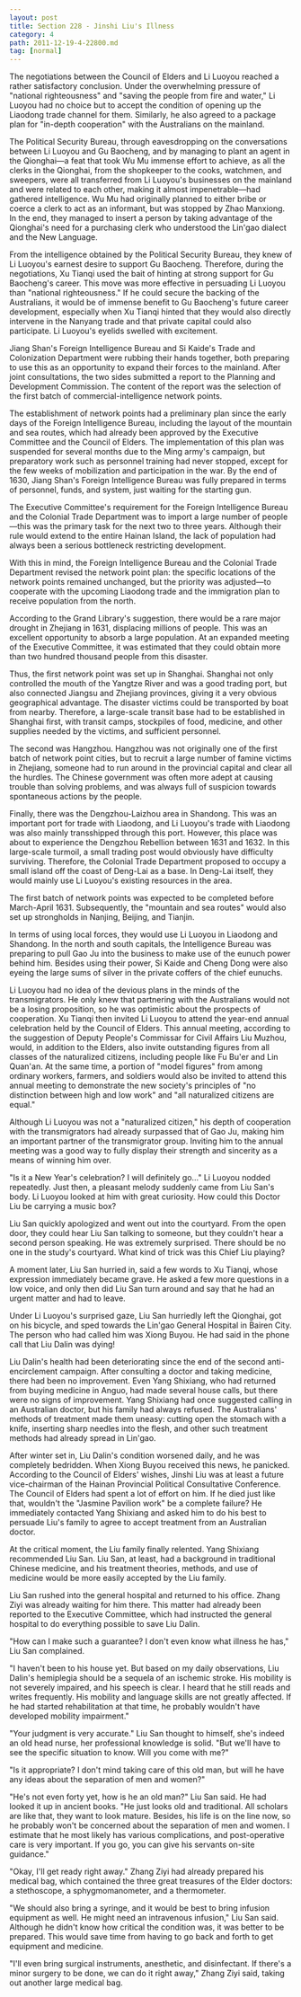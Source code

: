 ```yaml
---
layout: post
title: Section 228 - Jinshi Liu's Illness
category: 4
path: 2011-12-19-4-22800.md
tag: [normal]
---
```


The negotiations between the Council of Elders and Li Luoyou reached a rather satisfactory conclusion. Under the overwhelming pressure of "national righteousness" and "saving the people from fire and water," Li Luoyou had no choice but to accept the condition of opening up the Liaodong trade channel for them. Similarly, he also agreed to a package plan for "in-depth cooperation" with the Australians on the mainland.

The Political Security Bureau, through eavesdropping on the conversations between Li Luoyou and Gu Baocheng, and by managing to plant an agent in the Qionghai—a feat that took Wu Mu immense effort to achieve, as all the clerks in the Qionghai, from the shopkeeper to the cooks, watchmen, and sweepers, were all transferred from Li Luoyou's businesses on the mainland and were related to each other, making it almost impenetrable—had gathered intelligence. Wu Mu had originally planned to either bribe or coerce a clerk to act as an informant, but was stopped by Zhao Manxiong. In the end, they managed to insert a person by taking advantage of the Qionghai's need for a purchasing clerk who understood the Lin'gao dialect and the New Language.

From the intelligence obtained by the Political Security Bureau, they knew of Li Luoyou's earnest desire to support Gu Baocheng. Therefore, during the negotiations, Xu Tianqi used the bait of hinting at strong support for Gu Baocheng's career. This move was more effective in persuading Li Luoyou than "national righteousness." If he could secure the backing of the Australians, it would be of immense benefit to Gu Baocheng's future career development, especially when Xu Tianqi hinted that they would also directly intervene in the Nanyang trade and that private capital could also participate. Li Luoyou's eyelids swelled with excitement.

Jiang Shan's Foreign Intelligence Bureau and Si Kaide's Trade and Colonization Department were rubbing their hands together, both preparing to use this as an opportunity to expand their forces to the mainland. After joint consultations, the two sides submitted a report to the Planning and Development Commission. The content of the report was the selection of the first batch of commercial-intelligence network points.

The establishment of network points had a preliminary plan since the early days of the Foreign Intelligence Bureau, including the layout of the mountain and sea routes, which had already been approved by the Executive Committee and the Council of Elders. The implementation of this plan was suspended for several months due to the Ming army's campaign, but preparatory work such as personnel training had never stopped, except for the few weeks of mobilization and participation in the war. By the end of 1630, Jiang Shan's Foreign Intelligence Bureau was fully prepared in terms of personnel, funds, and system, just waiting for the starting gun.

The Executive Committee's requirement for the Foreign Intelligence Bureau and the Colonial Trade Department was to import a large number of people—this was the primary task for the next two to three years. Although their rule would extend to the entire Hainan Island, the lack of population had always been a serious bottleneck restricting development.

With this in mind, the Foreign Intelligence Bureau and the Colonial Trade Department revised the network point plan: the specific locations of the network points remained unchanged, but the priority was adjusted—to cooperate with the upcoming Liaodong trade and the immigration plan to receive population from the north.

According to the Grand Library's suggestion, there would be a rare major drought in Zhejiang in 1631, displacing millions of people. This was an excellent opportunity to absorb a large population. At an expanded meeting of the Executive Committee, it was estimated that they could obtain more than two hundred thousand people from this disaster.

Thus, the first network point was set up in Shanghai. Shanghai not only controlled the mouth of the Yangtze River and was a good trading port, but also connected Jiangsu and Zhejiang provinces, giving it a very obvious geographical advantage. The disaster victims could be transported by boat from nearby. Therefore, a large-scale transit base had to be established in Shanghai first, with transit camps, stockpiles of food, medicine, and other supplies needed by the victims, and sufficient personnel.

The second was Hangzhou. Hangzhou was not originally one of the first batch of network point cities, but to recruit a large number of famine victims in Zhejiang, someone had to run around in the provincial capital and clear all the hurdles. The Chinese government was often more adept at causing trouble than solving problems, and was always full of suspicion towards spontaneous actions by the people.

Finally, there was the Dengzhou-Laizhou area in Shandong. This was an important port for trade with Liaodong, and Li Luoyou's trade with Liaodong was also mainly transshipped through this port. However, this place was about to experience the Dengzhou Rebellion between 1631 and 1632. In this large-scale turmoil, a small trading post would obviously have difficulty surviving. Therefore, the Colonial Trade Department proposed to occupy a small island off the coast of Deng-Lai as a base. In Deng-Lai itself, they would mainly use Li Luoyou's existing resources in the area.

The first batch of network points was expected to be completed before March-April 1631. Subsequently, the "mountain and sea routes" would also set up strongholds in Nanjing, Beijing, and Tianjin.

In terms of using local forces, they would use Li Luoyou in Liaodong and Shandong. In the north and south capitals, the Intelligence Bureau was preparing to pull Gao Ju into the business to make use of the eunuch power behind him. Besides using their power, Si Kaide and Cheng Dong were also eyeing the large sums of silver in the private coffers of the chief eunuchs.

Li Luoyou had no idea of the devious plans in the minds of the transmigrators. He only knew that partnering with the Australians would not be a losing proposition, so he was optimistic about the prospects of cooperation. Xu Tianqi then invited Li Luoyou to attend the year-end annual celebration held by the Council of Elders. This annual meeting, according to the suggestion of Deputy People's Commissar for Civil Affairs Liu Muzhou, would, in addition to the Elders, also invite outstanding figures from all classes of the naturalized citizens, including people like Fu Bu'er and Lin Quan'an. At the same time, a portion of "model figures" from among ordinary workers, farmers, and soldiers would also be invited to attend this annual meeting to demonstrate the new society's principles of "no distinction between high and low work" and "all naturalized citizens are equal."

Although Li Luoyou was not a "naturalized citizen," his depth of cooperation with the transmigrators had already surpassed that of Gao Ju, making him an important partner of the transmigrator group. Inviting him to the annual meeting was a good way to fully display their strength and sincerity as a means of winning him over.

"Is it a New Year's celebration? I will definitely go..." Li Luoyou nodded repeatedly. Just then, a pleasant melody suddenly came from Liu San's body. Li Luoyou looked at him with great curiosity. How could this Doctor Liu be carrying a music box?

Liu San quickly apologized and went out into the courtyard. From the open door, they could hear Liu San talking to someone, but they couldn't hear a second person speaking. He was extremely surprised. There should be no one in the study's courtyard. What kind of trick was this Chief Liu playing?

A moment later, Liu San hurried in, said a few words to Xu Tianqi, whose expression immediately became grave. He asked a few more questions in a low voice, and only then did Liu San turn around and say that he had an urgent matter and had to leave.

Under Li Luoyou's surprised gaze, Liu San hurriedly left the Qionghai, got on his bicycle, and sped towards the Lin'gao General Hospital in Bairen City. The person who had called him was Xiong Buyou. He had said in the phone call that Liu Dalin was dying!

Liu Dalin's health had been deteriorating since the end of the second anti-encirclement campaign. After consulting a doctor and taking medicine, there had been no improvement. Even Yang Shixiang, who had returned from buying medicine in Anguo, had made several house calls, but there were no signs of improvement. Yang Shixiang had once suggested calling in an Australian doctor, but his family had always refused. The Australians' methods of treatment made them uneasy: cutting open the stomach with a knife, inserting sharp needles into the flesh, and other such treatment methods had already spread in Lin'gao.

After winter set in, Liu Dalin's condition worsened daily, and he was completely bedridden. When Xiong Buyou received this news, he panicked. According to the Council of Elders' wishes, Jinshi Liu was at least a future vice-chairman of the Hainan Provincial Political Consultative Conference. The Council of Elders had spent a lot of effort on him. If he died just like that, wouldn't the "Jasmine Pavilion work" be a complete failure? He immediately contacted Yang Shixiang and asked him to do his best to persuade Liu's family to agree to accept treatment from an Australian doctor.

At the critical moment, the Liu family finally relented. Yang Shixiang recommended Liu San. Liu San, at least, had a background in traditional Chinese medicine, and his treatment theories, methods, and use of medicine would be more easily accepted by the Liu family.

Liu San rushed into the general hospital and returned to his office. Zhang Ziyi was already waiting for him there. This matter had already been reported to the Executive Committee, which had instructed the general hospital to do everything possible to save Liu Dalin.

"How can I make such a guarantee? I don't even know what illness he has," Liu San complained.

"I haven't been to his house yet. But based on my daily observations, Liu Dalin's hemiplegia should be a sequela of an ischemic stroke. His mobility is not severely impaired, and his speech is clear. I heard that he still reads and writes frequently. His mobility and language skills are not greatly affected. If he had started rehabilitation at that time, he probably wouldn't have developed mobility impairment."

"Your judgment is very accurate." Liu San thought to himself, she's indeed an old head nurse, her professional knowledge is solid. "But we'll have to see the specific situation to know. Will you come with me?"

"Is it appropriate? I don't mind taking care of this old man, but will he have any ideas about the separation of men and women?"

"He's not even forty yet, how is he an old man?" Liu San said. He had looked it up in ancient books. "He just looks old and traditional. All scholars are like that, they want to look mature. Besides, his life is on the line now, so he probably won't be concerned about the separation of men and women. I estimate that he most likely has various complications, and post-operative care is very important. If you go, you can give his servants on-site guidance."

"Okay, I'll get ready right away." Zhang Ziyi had already prepared his medical bag, which contained the three great treasures of the Elder doctors: a stethoscope, a sphygmomanometer, and a thermometer.

"We should also bring a syringe, and it would be best to bring infusion equipment as well. He might need an intravenous infusion," Liu San said. Although he didn't know how critical the condition was, it was better to be prepared. This would save time from having to go back and forth to get equipment and medicine.

"I'll even bring surgical instruments, anesthetic, and disinfectant. If there's a minor surgery to be done, we can do it right away," Zhang Ziyi said, taking out another large medical bag.